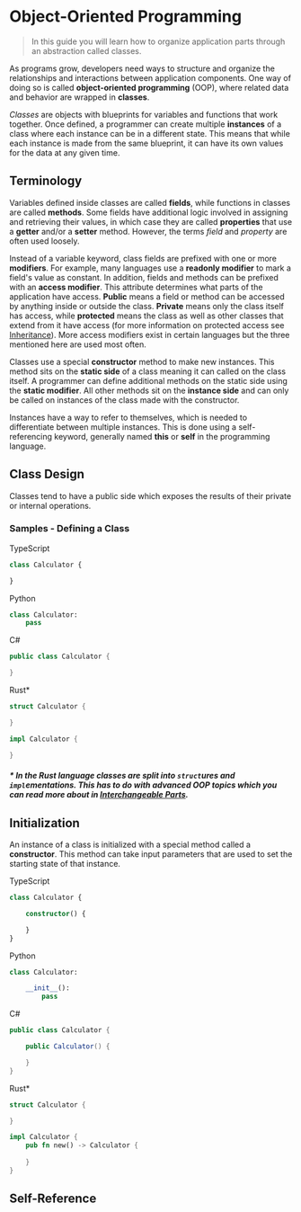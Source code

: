 # Object-Oriented Programming

> In this guide you will learn how to organize application parts through an abstraction called classes.

As programs grow, developers need ways to structure and organize the relationships and interactions between application components. One way of doing so is called **object-oriented programming** (OOP), where related data and behavior are wrapped in **classes**.

_Classes_ are objects with blueprints for variables and functions that work together. Once defined, a programmer can create multiple **instances** of a class where each instance can be in a different state. This means that while each instance is made from the same blueprint, it can have its own values for the data at any given time.

## Terminology
Variables defined inside classes are called **fields**, while functions in classes are called **methods**.  Some fields have additional logic involved in assigning and retrieving their values, in which case they are called **properties** that use a **getter** and/or a **setter** method. However, the terms _field_ and _property_ are often used loosely.  

Instead of a variable keyword, class fields are prefixed with one or more **modifiers**. For example, many languages use a **readonly modifier** to mark a field's value as constant. In addition, fields and methods can be prefixed with an **access modifier**. This attribute determines what parts of the application have access. **Public** means a field or method can be accessed by anything inside or outside the class. **Private** means only the class itself has access, while **protected** means the class as well as other classes that extend from it have access (for more information on protected access see [Inheritance](interactions.md)). More access modifiers exist in certain languages but the three mentioned here are used most often.

Classes use a special **constructor** method to make new instances. This method sits on the **static side** of a class meaning it can called on the class itself. A programmer can define additional methods on the static side using the **static modifier**. All other methods sit on the **instance side** and can only be called on instances of the class made with the constructor.

Instances have a way to refer to themselves, which is needed to differentiate between multiple instances. This is done using a self-referencing keyword, generally named **this** or **self** in the programming language.


## Class Design
Classes tend to have a public side which exposes the results of their private or internal operations.



### Samples - Defining a Class

TypeScript
```typescript
class Calculator {

}
```

Python
```python
class Calculator:
    pass
```

C#
```csharp
public class Calculator {

}
```

Rust*
```rust
struct Calculator {

}

impl Calculator {

}
```
##### * In the Rust language classes are split into `struct`ures and `impl`ementations. This has to do with advanced OOP topics which you can read more about in [Interchangeable Parts](interchangeable-parts.md).

## Initialization
An instance of a class is initialized with a special method called a **constructor**. This method can take input parameters that are used to set the starting state of that instance.

TypeScript
```typescript
class Calculator {

    constructor() {

    }
}
```

Python
```python
class Calculator:

    __init__():
        pass
```

C#
```csharp
public class Calculator {

    public Calculator() {

    }
}
```

Rust*
```rust
struct Calculator {

}

impl Calculator {
    pub fn new() -> Calculator {
        
    }
}
```


## Self-Reference



## 